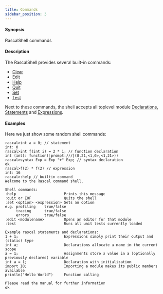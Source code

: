 ```yaml
---
title: Commands
sidebar_position: 3
---
```


#### Synopsis

RascalShell commands

#### Description

The RascalShell provides several built-in commands:

* [Clear](../../RascalShell/Commands/Clear/index.md)
* [Edit](../../RascalShell/Commands/Edit/index.md)
* [Help](../../RascalShell/Commands/Help/index.md)
* [Quit](../../RascalShell/Commands/Quit/index.md)
* [Set](../../RascalShell/Commands/Set/index.md)
* [Test](../../RascalShell/Commands/Test/index.md)

Next to these commands, the shell accepts all toplevel module [Declarations](../../Rascal/Declarations/index.md), [Statements](../../Rascal/Statements/index.md) and [Expressions](../../Rascal/Expressions/index.md).

#### Examples

Here we just show some random shell commands:


```rascal-shell 
rascal>int a = 0; // statement
int: 0
rascal>int f(int i) = 2 * i; // function declaration
int (int): function(|prompt:///|(0,21,<1,0>,<1,21>))
rascal>syntax Exp = Exp "+" Exp; // syntax declaration
ok
rascal>f(2) * f(2) // expression
int: 16
rascal>:help // builtin command
Welcome to the Rascal command shell.

Shell commands:
:help                      Prints this message
:quit or EOF               Quits the shell
:set <option> <expression> Sets an option
e.g. profiling    true/false
     tracing      true/false
     errors       true/false
:edit <modulename>         Opens an editor for that module
:test                      Runs all unit tests currently loaded

Example rascal statements and declarations:
1 + 1;                     Expressions simply print their output and (static) type
int a;                     Declarations allocate a name in the current scope
a = 1;                     Assignments store a value in a (optionally previously declared) variable
int a = 1;                 Declaration with initialization
import IO;                 Importing a module makes its public members available
println("Hello World")     Function calling

Please read the manual for further information
ok
```

